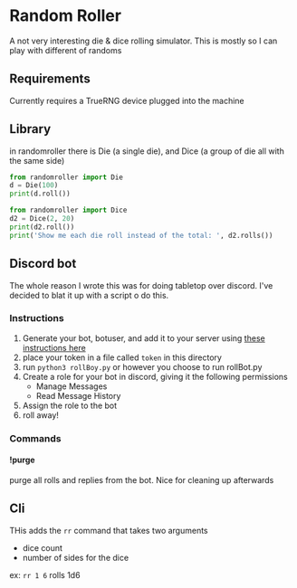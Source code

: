 # Random Roller

A not very interesting die & dice rolling simulator.
This is mostly so I can play with different of randoms

## Requirements
Currently requires a TrueRNG device plugged into the machine

## Library
in randomroller there is Die (a single die), and Dice (a group of die all with the same side)


```python
from randomroller import Die
d = Die(100)
print(d.roll())

from randomroller import Dice
d2 = Dice(2, 20)
print(d2.roll())
print('Show me each die roll instead of the total: ', d2.rolls())
```

## Discord bot
The whole reason I wrote this was for doing tabletop over discord. I've decided to blat it up with a script o do this.

### Instructions
1. Generate your bot, botuser, and add it to your server using [these instructions here](https://github.com/reactiflux/discord-irc/wiki/Creating-a-discord-bot-&-getting-a-token)
1. place your token in a file called `token` in this directory
1. run `python3 rollBoy.py` or however you choose to run rollBot.py
1. Create a role for your bot in discord, giving it the following permissions
    - Manage Messages
    - Read Message History
1. Assign the role to the bot
1. roll away!

### Commands
#### !purge
purge all rolls and replies from the bot. Nice for cleaning up afterwards


## Cli
THis adds the `rr` command that takes two arguments

* dice count
* number of sides for the dice

ex: `rr 1 6` rolls 1d6